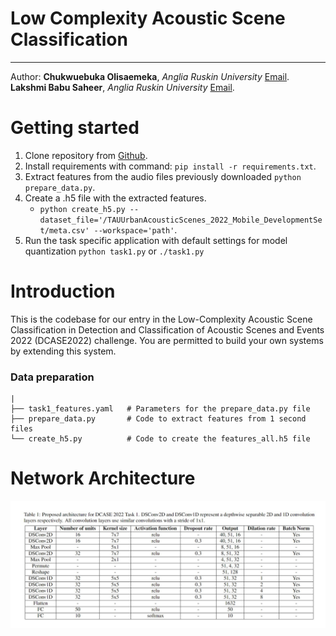 # Low Complexity Acoustic Scene Classification
-------------------------------------

Author:
**Chukwuebuka Olisaemeka**, *Anglia Ruskin University* 
[Email](mailto:olisaemekaebuka@gmail.com). 
**Lakshmi Babu Saheer**, *Anglia Ruskin University* 
[Email](mailto:lakshmi.babu-saheer@aru.ac.uk). 


Getting started
===============

1. Clone repository from [Github](https://github.com/marmoi/dcase2021_task1a_baseline).
2. Install requirements with command: `pip install -r requirements.txt`.
3. Extract features from the audio files previously downloaded `python prepare_data.py`.
4. Create a .h5 file with the extracted features. 
   - `python create_h5.py --dataset_file='/TAUUrbanAcousticScenes_2022_Mobile_DevelopmentSet/meta.csv' --workspace='path'`.   
5. Run the task specific application with default settings for model quantization `python task1.py` or  `./task1.py`


Introduction
============

This is the codebase for our entry in the Low-Complexity Acoustic Scene Classification in Detection and Classification of Acoustic Scenes and Events 2022 (DCASE2022) challenge.
You are permitted to build your own systems by extending this system.

### Data preparation
    |
    ├── task1_features.yaml   # Parameters for the prepare_data.py file
    ├── prepare_data.py       # Code to extract features from 1 second files
    └── create_h5.py          # Code to create the features_all.h5 file


Network Architecture
====================
![Alt Image text](/images/network_arch.jpg?raw=true "Network Architecture")
